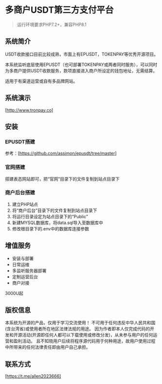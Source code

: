 多商户USDT第三方支付平台
===============

> 运行环境要求PHP7.2+，兼容PHP8.1

## 系统简介

USDT收款接口目前比较成熟，市面上有EPUSDT，TOKENPAY等优秀开源项目。

本系统监听底层使用EPUSDT（也可部署TOKENPAY或两者同时服务），可以同时为多商户提供USDT收款服务，款项直接进入商户所设定的钱包地址，无需结算。

适用于有渠道运营或自有多品牌网站。

## 系统演示
   [http://www.tronpay.co]

## 安装

### EPUSDT搭建
   参考：[https://github.com/assimon/epusdt/tree/master]

### 官网搭建
   搭建表态网站即可，把“官网”目录下的文件复制到站点目录下

### 商户后台搭建
   1. 建立PHP站点
   2. 将“商户后台”目录下的文件复制到站点目录下
   3. 将运行目录设定为站点目录下的“Public”
   4. 新建MYSQL数据库，将data.sql导入至数据库中
   5. 修改根目录下的.env中的数据库连接参数

## 增值服务

* 安装与部署
* 日常运维
* 多监听服务器部署
* 定制运营后台
* 商户对接

3000U起

## 版权信息

本系统为开源的产品，仅用于学习交流使用！
不可用于任何违反中华人民共和国(含台湾省)或使用者所在地区法律法规的用途。
因为作者即本人仅完成代码的开发和开源活动(开源即任何人都可以下载使用或修改分发)，从未参与用户的任何运营和盈利活动。
且不知晓用户后续将程序源代码用于何种用途，故用户使用过程中所带来的任何法律责任即由用户自己承担。

## 联系方式

[https://t.me/allen2023666]